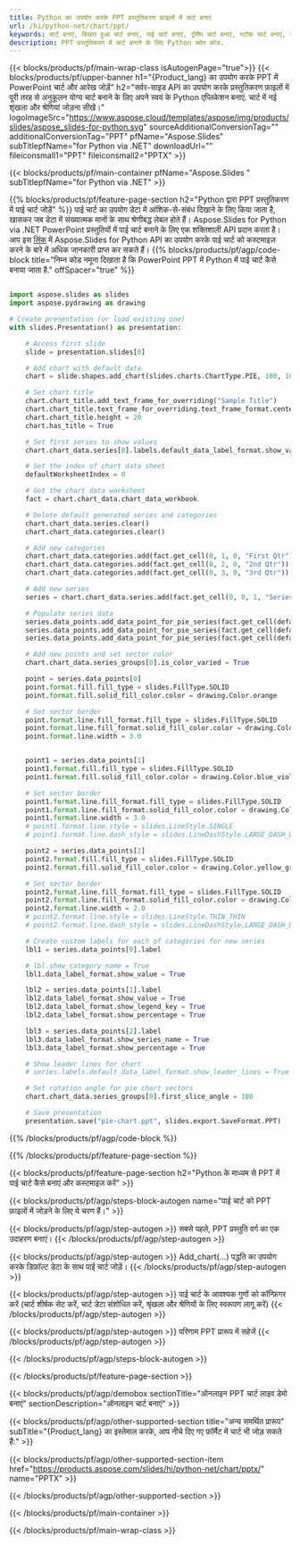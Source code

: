 ```yaml
---
title: Python का उपयोग करके PPT प्रस्तुतिकरण फ़ाइलों में चार्ट बनाएं
url: /hi/python-net/chart/ppt/
keywords: चार्ट बनाएं, बिखरा हुआ चार्ट बनाएं, पाई चार्ट बनाएं, ट्रीमैप चार्ट बनाएं, स्टॉक चार्ट बनाएं, बॉक्स और व्हिस्कर चार्ट बनाएं, हिस्टोग्राम चार्ट बनाएं, फ़नल चार्ट बनाएं, सनबर्स्ट चार्ट, बहुश्रेणी चार्ट, पॉवरपॉइंट प्रस्तुति, {उत्पाद_लैंग}
description: PPT प्रस्तुतिकरण में चार्ट बनाने के लिए Python स्रोत कोड.
---
```


{{< blocks/products/pf/main-wrap-class isAutogenPage="true">}}
{{< blocks/products/pf/upper-banner h1="{Product_lang} का उपयोग करके PPT में PowerPoint चार्ट और आरेख जोड़ें" h2="सर्वर-साइड API का उपयोग करके प्रस्तुतिकरण फ़ाइलों में पूरी तरह से अनुकूलन योग्य चार्ट बनाने के लिए अपने स्वयं के Python एप्लिकेशन बनाएं. चार्ट में नई शृंखला और श्रेणियां जोड़ना सीखें।" logoImageSrc="https://www.aspose.cloud/templates/aspose/img/products/slides/aspose_slides-for-python.svg" sourceAdditionalConversionTag="" additionalConversionTag="PPT" pfName="Aspose.Slides" subTitlepfName="for Python via .NET" downloadUrl="" fileiconsmall1="PPT" fileiconsmall2="PPTX" >}}

{{< blocks/products/pf/main-container pfName="Aspose.Slides " subTitlepfName="for Python via .NET" >}}

{{% blocks/products/pf/feature-page-section  h2="Python द्वारा PPT प्रस्तुतिकरण में पाई चार्ट जोड़ें" %}}
पाई चार्ट का उपयोग डेटा में आंशिक-से-संबंध दिखाने के लिए किया जाता है, खासकर जब डेटा में संख्यात्मक मानों के साथ श्रेणीबद्ध लेबल होते हैं। Aspose.Slides for Python via .NET PowerPoint प्रस्तुतियों में पाई चार्ट बनाने के लिए एक शक्तिशाली API प्रदान करता है। आप इस [लिंक](https://docs.aspose.com/slides/python-net/pie-chart/) में Aspose.Slides for Python API का उपयोग करके पाई चार्ट को कस्टमाइज़ करने के बारे में अधिक जानकारी प्राप्त कर सकते हैं।
{{% blocks/products/pf/agp/code-block title="निम्न कोड नमूना दिखाता है कि PowerPoint PPT में Python में पाई चार्ट कैसे बनाया जाता है." offSpacer="true" %}}

```py

import aspose.slides as slides
import aspose.pydrawing as drawing

# Create presentation (or load existing one) 
with slides.Presentation() as presentation:

    # Access first slide
    slide = presentation.slides[0]

    # Add chart with default data
    chart = slide.shapes.add_chart(slides.charts.ChartType.PIE, 100, 100, 400, 400)

    # Set chart title
    chart.chart_title.add_text_frame_for_overriding("Sample Title")
    chart.chart_title.text_frame_for_overriding.text_frame_format.center_text = slides.NullableBool(True)
    chart.chart_title.height = 20
    chart.has_title = True

    # Set first series to show values
    chart.chart_data.series[0].labels.default_data_label_format.show_value = True

    # Set the index of chart data sheet
    defaultWorksheetIndex = 0

    # Get the chart data worksheet
    fact = chart.chart_data.chart_data_workbook

    # Delete default generated series and categories
    chart.chart_data.series.clear()
    chart.chart_data.categories.clear()

    # Add new categories
    chart.chart_data.categories.add(fact.get_cell(0, 1, 0, "First Qtr"))
    chart.chart_data.categories.add(fact.get_cell(0, 2, 0, "2nd Qtr"))
    chart.chart_data.categories.add(fact.get_cell(0, 3, 0, "3rd Qtr"))

    # Add new series
    series = chart.chart_data.series.add(fact.get_cell(0, 0, 1, "Series 1"), chart.type)

    # Populate series data
    series.data_points.add_data_point_for_pie_series(fact.get_cell(defaultWorksheetIndex, 1, 1, 20))
    series.data_points.add_data_point_for_pie_series(fact.get_cell(defaultWorksheetIndex, 2, 1, 50))
    series.data_points.add_data_point_for_pie_series(fact.get_cell(defaultWorksheetIndex, 3, 1, 30))

    # Add new points and set sector color
    chart.chart_data.series_groups[0].is_color_varied = True

    point = series.data_points[0]
    point.format.fill.fill_type = slides.FillType.SOLID
    point.format.fill.solid_fill_color.color = drawing.Color.orange

    # Set sector border
    point.format.line.fill_format.fill_type = slides.FillType.SOLID
    point.format.line.fill_format.solid_fill_color.color = drawing.Color.gray
    point.format.line.width = 3.0


    point1 = series.data_points[1]
    point1.format.fill.fill_type = slides.FillType.SOLID
    point1.format.fill.solid_fill_color.color = drawing.Color.blue_violet

    # Set sector border
    point1.format.line.fill_format.fill_type = slides.FillType.SOLID
    point1.format.line.fill_format.solid_fill_color.color = drawing.Color.blue
    point1.format.line.width = 3.0
    # point1.format.line.style = slides.LineStyle.SINGLE
    # point1.format.line.dash_style = slides.LineDashStyle.LARGE_DASH_DOT

    point2 = series.data_points[2]
    point2.format.fill.fill_type = slides.FillType.SOLID
    point2.format.fill.solid_fill_color.color = drawing.Color.yellow_green

    # Set sector border
    point2.format.line.fill_format.fill_type = slides.FillType.SOLID
    point2.format.line.fill_format.solid_fill_color.color = drawing.Color.red
    point2.format.line.width = 2.0
    # point2.format.line.style = slides.LineStyle.THIN_THIN
    # point2.format.line.dash_style = slides.LineDashStyle.LARGE_DASH_DOT_DOT

    # Create custom labels for each of categories for new series
    lbl1 = series.data_points[0].label

    # lbl.show_category_name = True
    lbl1.data_label_format.show_value = True

    lbl2 = series.data_points[1].label
    lbl2.data_label_format.show_value = True
    lbl2.data_label_format.show_legend_key = True
    lbl2.data_label_format.show_percentage = True

    lbl3 = series.data_points[2].label
    lbl3.data_label_format.show_series_name = True
    lbl3.data_label_format.show_percentage = True

    # Show leader lines for chart
    # series.labels.default_data_label_format.show_leader_lines = True

    # Set rotation angle for pie chart sectors
    chart.chart_data.series_groups[0].first_slice_angle = 180

    # Save presentation
    presentation.save("pie-chart.ppt", slides.export.SaveFormat.PPT)

```

{{% /blocks/products/pf/agp/code-block %}}

{{% /blocks/products/pf/feature-page-section %}}

{{< blocks/products/pf/feature-page-section  h2="Python के माध्यम से PPT में पाई चार्ट कैसे बनाएं और कस्टमाइज़ करें" >}}

{{< blocks/products/pf/agp/steps-block-autogen name="पाई चार्ट को PPT फ़ाइलों में जोड़ने के लिए ये चरण हैं।" >}}

{{< blocks/products/pf/agp/step-autogen >}}
सबसे पहले, PPT प्रस्तुति वर्ग का एक उदाहरण बनाएं।
{{< /blocks/products/pf/agp/step-autogen >}}

{{< blocks/products/pf/agp/step-autogen >}}
Add_chart(...) पद्धति का उपयोग करके डिफ़ॉल्ट डेटा के साथ पाई चार्ट जोड़ें।
{{< /blocks/products/pf/agp/step-autogen >}}

{{< blocks/products/pf/agp/step-autogen >}}
पाई चार्ट के आवश्यक गुणों को कॉन्फ़िगर करें (चार्ट शीर्षक सेट करें, चार्ट डेटा संशोधित करें, श्रृंखला और श्रेणियों के लिए स्वरूपण लागू करें)
{{< /blocks/products/pf/agp/step-autogen >}}

{{< blocks/products/pf/agp/step-autogen >}}
परिणाम PPT प्रारूप में सहेजें
{{< /blocks/products/pf/agp/step-autogen >}}

{{< /blocks/products/pf/agp/steps-block-autogen >}}

{{< /blocks/products/pf/feature-page-section >}}

{{< blocks/products/pf/agp/demobox sectionTitle="ऑनलाइन PPT चार्ट लाइव डेमो बनाएं" sectionDescription="ऑनलाइन चार्ट बनाएं" >}}

{{< blocks/products/pf/agp/other-supported-section title="अन्य समर्थित प्रारूप" subTitle="{Product_lang} का इस्तेमाल करके, आप नीचे दिए गए फ़ॉर्मैट में चार्ट भी जोड़ सकते हैं:" >}}

{{< blocks/products/pf/agp/other-supported-section-item href="https://products.aspose.com/slides/hi/python-net/chart/pptx/" name="PPTX" >}}


{{< /blocks/products/pf/agp/other-supported-section >}}

{{< /blocks/products/pf/main-container >}}
    
{{< /blocks/products/pf/main-wrap-class >}}
